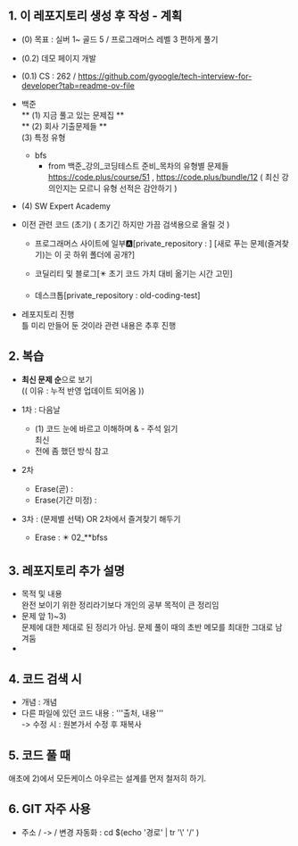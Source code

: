 
## 1. 이 레포지토리 생성 후 작성 - 계획

  + (0) 목표 : 실버 1~ 골드 5 / 프로그래머스 레벨 3 편하게 풀기
  + (0.2) 데모 페이지 개발
  + (0.1) CS : 262 / https://github.com/gyoogle/tech-interview-for-developer?tab=readme-ov-file
  + 백준   
    ** (1) 지금 풀고 있는 문제집 **  
    ** (2) 회사 기출문제들 **  
    (3) 특정 유형  
      - bfs   
        + from 백준_강의_코딩테스트 준비_목차의 유형별 문제들  https://code.plus/course/51 , https://code.plus/bundle/12 ( 최신 강의인지는 모르니 유형 선적은 감안하기 )  
  + (4) SW Expert Academy


  + 이전 관련 코드 (초기) ( 초기긴 하지만 가끔  검색용으로 올릴 것 ) 
    - 프로그래머스 사이트에 일부🅰️[private_repository : ] [새로 푸는 문제(즐겨찾기)는 이 곳 하위 폴더에 공개?]  

    - 코딜리티 및 블로그[✴️ 초기 코드 가치 대비 옮기는 시간 고민]
    - 데스크톱[private_repository : old-coding-test]

  + 레포지토리 진행  
    틀 미리 만들어 둔 것이라 관련 내용은 추후 진행    


## 2. 복습
  +  **최신 문제 순**으로 보기   
    (( 이유 : 누적 반영 업데이트 되어옴 ))
  + 1차 : 다음날
    - (1) 코드 눈에 바르고 이해하며 & - 주석 읽기  
      최신 
    - 전에 좀 했던 방식 참고

  + 2차
    - Erase(곧) : 
    - Erase(기간 미정) :

  + 3차 : (문제별 선택) OR 2차에서 즐겨찾기 해두기
    - Erase : ✴️ 02_**bfss

      
## 3. 레포지토리 추가 설명    
  + 목적 및 내용  
    완전 보이기 위한 정리라기보다 개인의 공부 목적이 큰 정리임
  + 문제 앞 1)~3)  
    문제에 대한 제대로 된 정리가 아님. 문제 풀이 때의 초반 메모를 최대한 그대로 남겨둠
  +

## 4. 코드 검색 시   
  + 개념 : 개념  
  + 다른 파일에 있던 코드 내용 : '''출처, 내용'''  
    -> 수정 시 : 원본가서 수정 후 재복사


## 5. 코드 풀 때  
  애초에 2)에서 모든케이스 아우르는 설계를 먼저 철저히 하기.

## 6. GIT 자주 사용
   + 주소 / -> / 변경 자동화 : cd $(echo '경로' | tr '\\' '/' )


